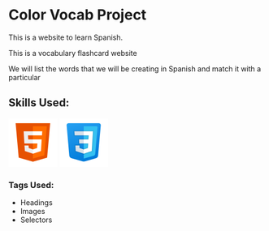 <h1>Color Vocab Project</h2>

<p>This is a website to learn Spanish.</p>
<p>This is a vocabulary flashcard website</p>
<p>We will list the words that we will be creating in Spanish and match it with a particular</p>



<h2>Skills Used:</h2>

<img src="./assets/logos/icons8-html.svg" alt = "HTML">
<img src="./assets/logos/icons8-css.svg" alt = "CSS">

<h3>Tags Used:</h3>

<ul>
    <li>Headings</li>
    <li>Images</li>
    <li>Selectors</li>  
</ul>